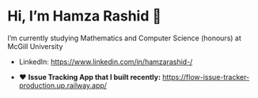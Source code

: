 # Hi, I’m Hamza Rashid 👋
I’m currently studying Mathematics and Computer Science (honours) at McGill University
- LinkedIn: https://www.linkedin.com/in/hamzarashid-/

- ❤️ **Issue Tracking App that I built recently:** https://flow-issue-tracker-production.up.railway.app/

